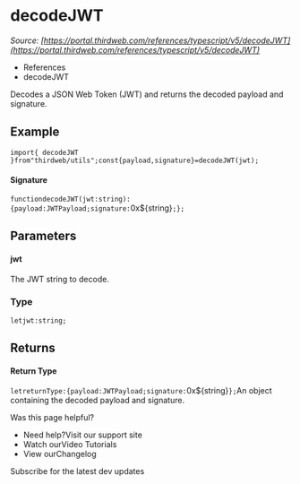 # decodeJWT

*Source: [https://portal.thirdweb.com/references/typescript/v5/decodeJWT](https://portal.thirdweb.com/references/typescript/v5/decodeJWT)*

* References
* decodeJWT

Decodes a JSON Web Token (JWT) and returns the decoded payload and signature.

## Example

`import{ decodeJWT }from"thirdweb/utils";const{payload,signature}=decodeJWT(jwt);`
#### Signature

`functiondecodeJWT(jwt:string):{payload:JWTPayload;signature:`0x${string}`;};`
## Parameters

#### jwt

The JWT string to decode.

### Type

`letjwt:string;`
## Returns

#### Return Type

`letreturnType:{payload:JWTPayload;signature:`0x${string}`};`An object containing the decoded payload and signature.

Was this page helpful?

* Need help?Visit our support site
* Watch ourVideo Tutorials
* View ourChangelog

Subscribe for the latest dev updates


